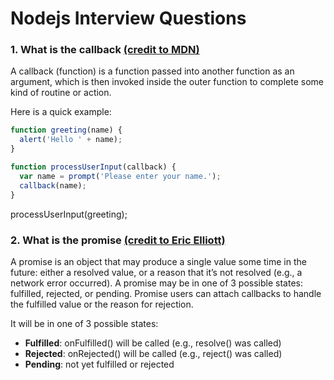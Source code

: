 # Nodejs Interview Questions

### 1. What is the callback [(credit to MDN)](https://developer.mozilla.org/en-US/docs/Glossary/Callback_function)
A callback (function) is a function passed into another function as an argument, which is then invoked inside the outer function to complete some kind of routine or action.

Here is a quick example:
```javascript
function greeting(name) {
  alert('Hello ' + name);
}

function processUserInput(callback) {
  var name = prompt('Please enter your name.');
  callback(name);
}
```
processUserInput(greeting);

### 2. What is the promise [(credit to Eric Elliott)](https://medium.com/javascript-scene/master-the-javascript-interview-what-is-a-promise-27fc71e77261)

A promise is an object that may produce a single value some time in the future: either a resolved value, or a reason that it’s not resolved (e.g., a network error occurred). A promise may be in one of 3 possible states: fulfilled, rejected, or pending. Promise users can attach callbacks to handle the fulfilled value or the reason for rejection.

It will be in one of 3 possible states:
- **Fulfilled**: onFulfilled() will be called (e.g., resolve() was called)
- **Rejected**: onRejected() will be called (e.g., reject() was called)
- **Pending**: not yet fulfilled or rejected
